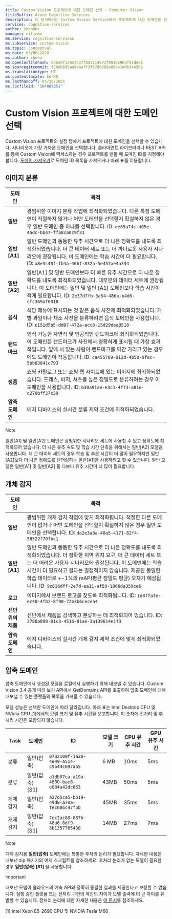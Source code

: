 ```yaml
---
title: Custom Vision 프로젝트에 대한 도메인 선택 - Computer Vision
titleSuffix: Azure Cognitive Services
description: 이 문서에서는 Custom Vision Service에서 프로젝트에 대한 도메인을 선택하는 방법을 보여 줍니다.
services: cognitive-services
author: shonohs
manager: nitinme
ms.service: cognitive-services
ms.subservice: custom-vision
ms.topic: conceptual
ms.date: 03/06/2020
ms.author: shono
ms.openlocfilehash: 8aba6f13957d37f843114572f001029baf41ded6
ms.sourcegitcommit: f28ebb95ae9aaaff3f87d8388a09b41e0b3445b5
ms.translationtype: HT
ms.contentlocale: ko-KR
ms.lasthandoff: 03/30/2021
ms.locfileid: "104889351"
---
```

# <a name="select-a-domain-for-a-custom-vision-project"></a>Custom Vision 프로젝트에 대한 도메인 선택

Custom Vision 프로젝트의 설정 탭에서 프로젝트에 대한 도메인을 선택할 수 있습니다. 시나리오에 가장 가까운 도메인을 선택합니다. 클라이언트 라이브러리나 REST API를 통해 Custom Vision에 액세스하는 경우 프로젝트를 만들 때 도메인 ID를 지정해야 합니다. [도메인 가져오기](https://westus2.dev.cognitive.microsoft.com/docs/services/Custom_Vision_Training_3.3/operations/5eb0bcc6548b571998fddeab)로 도메인 ID 목록을 가져오거나 아래 표를 이용합니다.

## <a name="image-classification"></a>이미지 분류

|도메인|목적|
|---|---|
|__일반__| 광범위한 이미지 분류 작업에 최적화되었습니다. 다른 특정 도메인이 적절하지 않거나 어떤 도메인을 선택할지 확실하지 않은 경우 일반 도메인 중 하나를 선택합니다. ID: `ee85a74c-405e-4adc-bb47-ffa8ca0c9f31`|
|__일반 [A1]__| 일반 도메인과 동등한 유추 시간으로 더 나은 정확도를 내도록 최적화되었습니다. 더 큰 데이터 세트 또는 더 까다로운 사용자 시나리오에 권장됩니다. 이 도메인에는 학습 시간이 더 필요합니다. ID: `a8e3c40f-fb4a-466f-832a-5e457ae4a344`|
|__일반 [A2]__| 일반[A1] 및 일반 도메인보다 더 빠른 유추 시간으로 더 나은 정확도를 내도록 최적화되었습니다. 대부분의 데이터 세트에 권장됩니다. 이 도메인에는 일반 및 일반 [A1] 도메인보다 학습 시간이 적게 필요합니다. ID: `2e37d7fb-3a54-486a-b4d6-cfc369af0018` |
|__음식__|식당 메뉴에 표시되는 것 같은 음식 사진에 최적화되었습니다. 개별 과일이나 채소 사진을 분류하려면 음식 도메인을 사용합니다. ID: `c151d5b5-dd07-472a-acc8-15d29dea8518`|
|__랜드마크__|인식 가능한 자연적 및 인공적인 랜드마크에 최적화되었습니다. 이 도메인은 랜드마크가 사진에서 명확하게 표시될 때 가장 효과적입니다. 앞에 서 있는 사람이 랜드마크를 약간 가리고 있는 경우에도 도메인이 작동합니다. ID: `ca455789-012d-4b50-9fec-5bb63841c793`|
|__정품__|쇼핑 카탈로그 또는 쇼핑 웹 사이트에 있는 이미지에 최적화되었습니다. 드레스, 바지, 셔츠를 높은 정밀도로 분류하려는 경우 이 도메인을 사용합니다. ID: `b30a91ae-e3c1-4f73-a81e-c270bff27c39`|
|__압축 도메인__| 에지 디바이스의 실시간 분류 제약 조건에 최적화되었습니다.|


> [!NOTE]
> 일반[A1] 및 일반[A2] 도메인은 광범위한 시나리오 세트에 사용할 수 있고 정확도에 최적화되어 있습니다. 더 나은 유추 속도 및 학습 시간 단축을 위해서는 일반[A2] 모델을 사용합니다. 더 큰 데이터 세트의 경우 학습 및 추론 시간이 더 많이 필요하지만 일반[A2]보다 더 나은 정확도를 렌더링하는 일반[A1]을 사용하려고 할 수 있습니다. 일반 모델은 일반[A1] 및 일반[A2] 둘 다보다 유추 시간이 더 많이 필요합니다.

## <a name="object-detection"></a>개체 감지

|도메인|목적|
|---|---|
|__일반__| 광범위한 개체 감지 작업에 맞게 최적화됩니다. 적절한 다른 도메인이 없거나 어떤 도메인을 선택할지 확실하지 않은 경우 일반 도메인을 선택합니다. ID: `da2e3a8a-40a5-4171-82f4-58522f70fbc1`|
|__일반 [A1]__| 일반 도메인과 동등한 유추 시간으로 더 나은 정확도를 내도록 최적화되었습니다. 더 정확한 지역 위치 요구, 더 큰 데이터 세트 또는 더 어려운 사용자 시나리오에 권장됩니다. 이 도메인에는 학습 시간이 더 필요하고 결과는 결정적이지 않습니다. 제공된 동일한 학습 데이터로 +-1%의 mAP(평균 정밀도 평균) 오차가 예상됩니다. ID: `9c616dff-2e7d-ea11-af59-1866da359ce6`|
|__로고__|이미지에서 브랜드 로고를 찾도록 최적화됩니다. ID: `1d8ffafe-ec40-4fb2-8f90-72b3b6cecea4`|
|__선반 위의 제품__|선반에서 제품을 검색하고 분류하는 데 최적화되어 있습니다. ID: `3780a898-81c3-4516-81ae-3a139614e1f3`|
|__압축 도메인__| 에지 디바이스의 실시간 개체 감지 제약 조건에 맞게 최적화되었습니다.|

## <a name="compact-domains"></a>압축 도메인

압축 도메인에서 생성된 모델을 로컬에서 실행하기 위해 내보낼 수 있습니다. Custom Vision 3.4 공개 미리 보기 API에서 GetDomains API를 호출하여 압축 도메인에 대해 내보낼 수 있는 플랫폼의 목록을 가져올 수 있습니다.

모델 성능은 선택한 도메인에 따라 달라집니다. 아래 표는 Intel Desktop CPU 및 NVidia GPU \[1\]에서의 모델 크기 및 유추 시간을 보고합니다. 이 숫자에 전처리 및 후처리 시간은 포함되지 않습니다.

|Task|도메인|ID|모델 크기|CPU 유추 시간|GPU 유추 시간|
|---|---|---|---|---|---|
|분류|일반(압축)|`0732100f-1a38-4e49-a514-c9b44c697ab5`|6 MB|10ms|5ms|
|분류|일반(압축) [S1]|`a1db07ca-a19a-4830-bae8-e004a42dc863`|43MB|50ms|5ms|
|개체 감지|일반(압축)|`a27d5ca5-bb19-49d8-a70a-fec086c47f5b`|45MB|35ms|5ms|
|개체 감지|일반(압축) [S1]|`7ec2ac80-887b-48a6-8df9-8b1357765430`|14MB|27ms|7ms|

>[!NOTE]
>개체 감지용 __일반(압축)__ 도메인에는 특별한 후처리 논리가 필요합니다. 자세한 내용은 내보낸 zip 패키지의 예제 스크립트를 참조하세요. 후처리 논리가 없는 모델이 필요한 경우 __일반(압축) [S1]__ 을 사용합니다.

>[!IMPORTANT]
>내보낸 모델이 클라우드의 예측 API와 정확히 동일한 결과를 제공한다고 보장할 수 없습니다. 실행 중인 플랫폼 또는 전처리 구현의 약간의 차이가 모델 출력에 더 큰 차이를 유발할 수 있습니다. 전처리 논리에 대한 자세한 내용은 [이 문서](quickstarts/image-classification.md)를 참조하세요.

\[1\] Intel Xeon E5-2690 CPU 및 NVIDIA Tesla M60
